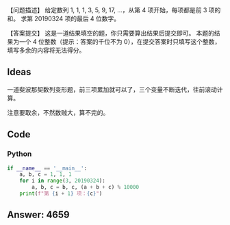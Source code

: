 【问题描述】
给定数列 1, 1, 1, 3, 5, 9, 17, …，从第 4 项开始，每项都是前 3 项的和。
求第 20190324 项的最后 4 位数字。

【答案提交】
这是一道结果填空的题，你只需要算出结果后提交即可。
本题的结果为一个 4 位整数（提示：答案的千位不为 0），在提交答案时只填写这个整数，填写多余的内容将无法得分。

## Ideas

一道斐波那契数列变形题，前三项累加就可以了，三个变量不断迭代，往前滚动计算。

注意要取余，不然数贼大，算不完的。

## Code

### Python

```python
if __name__ == '__main__':
    a, b, c = 1, 1, 1
    for i in range(3, 20190324):
        a, b, c = b, c, (a + b + c) % 10000
    print(f"第 {i + 1} 项：{c}")
```

## Answer: 4659